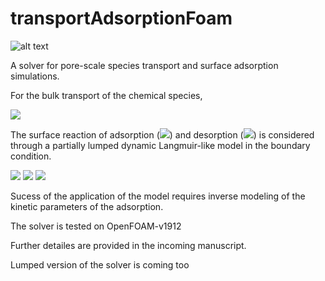 # transportAdsorptionFoam

![alt text](https://github.com/Rdfing/transportAdsorptionFoam/blob/master/sample_1k_sphere_DOF_10M.png?raw=true)

A solver for pore-scale species transport and surface adsorption simulations.

For the bulk transport of the chemical species, 

<img src="https://render.githubusercontent.com/render/math?math=\frac{\partial Y_{j}}{\partial t}%2B\nabla\cdot\left(\mathbf{u}Y_{j}\right)=\nabla\cdot\left(D_{j}\nabla Y_{j}\right).">

The surface reaction of adsorption (<img src="https://render.githubusercontent.com/render/math?math=N_{ads}">) and desorption (<img src="https://render.githubusercontent.com/render/math?math=N_{des}">) is considered through a partially lumped dynamic Langmuir-like model in the boundary condition.

<img src="https://render.githubusercontent.com/render/math?math=\frac{\partial Y_{j}^{ads}}{\partial t}=N_{ads}-N_{des},">

<img src="https://render.githubusercontent.com/render/math?math=N_{ads}=k_{ads}Y_{j}\left(1-\theta\right)\quad and\quad\theta=\frac{Y_{j}^{ads}}{\Gamma_{j}^{ads}},">

<img src="https://render.githubusercontent.com/render/math?math=N_{des}=k_{des}Y_{j}^{ads}.">

Sucess of the application of the model requires inverse modeling of the kinetic parameters of the adsorption.

The solver is tested on OpenFOAM-v1912

Further detailes are provided in the incoming manuscript.

Lumped version of the solver is coming too
 
